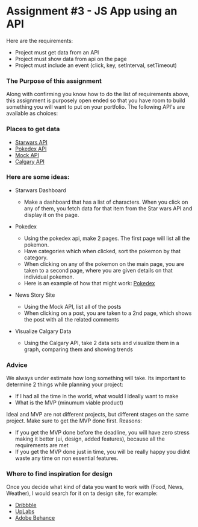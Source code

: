 # Assignment #3 - JS App using an API

Here are the requirements:
- Project must get data from an API
- Project must show data from api on the page
- Project must include an event (click, key, setInterval, setTimeout)

### The Purpose of this assignment
Along with confirming you know how to do the list of requirements above,
this assignment is purposely open ended so that you have room to build
something you will want to put on your portfolio. The following API's
are available as choices:

### Places to get data
- [Starwars API](https://swapi.co/)
- [Pokedex API](https://pokeapi.co/)
- [Mock API](https://jsonplaceholder.typicode.com/)
- [Calgary API](https://data.calgary.ca/browse)


### Here are some ideas:
- Starwars Dashboard
    - Make a dashboard that has a list of characters. When you click 
      on any of them, you fetch data for that item from the Star wars API
      and display it on the page.

- Pokedex
    - Using the pokedex api, make 2 pages. The first page will list all the
      pokemon. 
    - Have categories which when clicked, sort the pokemon by that category.
    - When clicking on any of the pokemon on the main page, you are taken to a second page, where you are given details on that individual pokemon. 
    - Here is an example of how that might work: [Pokedex](https://www.pokemon.com/us/pokedex/)

- News Story Site
    - Using the Mock API, list all of the posts
    - When clicking on a post, you are taken to a 2nd page, which shows the post with all the related comments
    
- Visualize Calgary Data
    - Using the Calgary API, take 2 data sets and visualize them in a graph, comparing them and showing trends

### Advice
We always under estimate how long something will take. Its important to determine 2 things while planning your project:
- If I had all the time in the world, what would I ideally want to make
- What is the MVP (minumum viable product)

Ideal and MVP are not different projects, but different stages on the same project. Make sure to get the MVP done first. Reasons:
- If you get the MVP done before the deadline, you will have zero stress making it better (ui, design, added features), because all the requirements are met
- If you get the MVP done just in time, you will be really happy you didnt waste any time on non essential features.


### Where to find inspiration for design
Once you decide what kind of data you want to work with (Food, News, Weather), I would search for it on ta design site, for example:
- [Dribbble](https://dribbble.com/)
- [UpLabs](https://www.uplabs.com/)
- [Adobe Behance](https://www.behance.net/)


